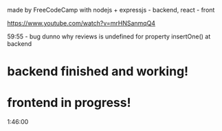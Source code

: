 made by FreeCodeCamp with nodejs + expressjs - backend, react - front

https://www.youtube.com/watch?v=mrHNSanmqQ4

59:55 - bug dunno why reviews is undefined for property insertOne() at backend

# backend finished and working!


# frontend in progress!

1:46:00

